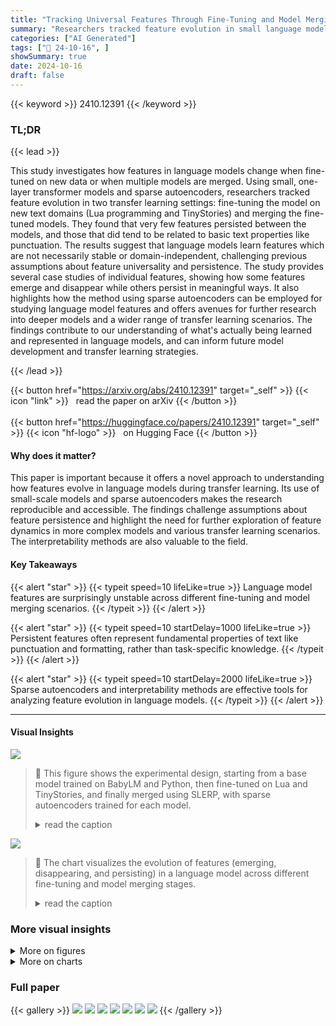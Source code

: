 ```yaml
---
title: "Tracking Universal Features Through Fine-Tuning and Model Merging"
summary: "Researchers tracked feature evolution in small language models through fine-tuning and model merging, discovering surprising feature instability and uncovering interpretable persistent features like v..."
categories: ["AI Generated"]
tags: ["🔖 24-10-16", ]
showSummary: true
date: 2024-10-16
draft: false
---
```


{{< keyword >}} 2410.12391 {{< /keyword >}}

### TL;DR


{{< lead >}}

This study investigates how features in language models change when fine-tuned on new data or when multiple models are merged. Using small, one-layer transformer models and sparse autoencoders, researchers tracked feature evolution in two transfer learning settings: fine-tuning the model on new text domains (Lua programming and TinyStories) and merging the fine-tuned models. They found that very few features persisted between the models, and those that did tend to be related to basic text properties like punctuation. The results suggest that language models learn features which are not necessarily stable or domain-independent, challenging previous assumptions about feature universality and persistence. The study provides several case studies of individual features, showing how some features emerge and disappear while others persist in meaningful ways. It also highlights how the method using sparse autoencoders can be employed for studying language model features and offers avenues for further research into deeper models and a wider range of transfer learning scenarios.  The findings contribute to our understanding of what's actually being learned and represented in language models, and can inform future model development and transfer learning strategies.

{{< /lead >}}


{{< button href="https://arxiv.org/abs/2410.12391" target="_self" >}}
{{< icon "link" >}} &nbsp; read the paper on arXiv
{{< /button >}}
<br><br>
{{< button href="https://huggingface.co/papers/2410.12391" target="_self" >}}
{{< icon "hf-logo" >}} &nbsp; on Hugging Face
{{< /button >}}

#### Why does it matter?
This paper is important because it offers a novel approach to understanding how features evolve in language models during transfer learning.  Its use of small-scale models and sparse autoencoders makes the research reproducible and accessible.  The findings challenge assumptions about feature persistence and highlight the need for further exploration of feature dynamics in more complex models and various transfer learning scenarios.  The interpretability methods are also valuable to the field.
#### Key Takeaways

{{< alert "star" >}}
{{< typeit speed=10 lifeLike=true >}} Language model features are surprisingly unstable across different fine-tuning and model merging scenarios. {{< /typeit >}}
{{< /alert >}}

{{< alert "star" >}}
{{< typeit speed=10 startDelay=1000 lifeLike=true >}} Persistent features often represent fundamental properties of text like punctuation and formatting, rather than task-specific knowledge. {{< /typeit >}}
{{< /alert >}}

{{< alert "star" >}}
{{< typeit speed=10 startDelay=2000 lifeLike=true >}} Sparse autoencoders and interpretability methods are effective tools for analyzing feature evolution in language models. {{< /typeit >}}
{{< /alert >}}

------
#### Visual Insights



![](https://ai-paper-reviewer.com/2410.12391/figures_2_0.png)

> 🔼 This figure shows the experimental design, starting from a base model trained on BabyLM and Python, then fine-tuned on Lua and TinyStories, and finally merged using SLERP, with sparse autoencoders trained for each model.
> <details>
> <summary>read the caption</summary>
> Figure 1: Overview of the experimental design. We start with a base model trained on BabyLM and Python code (1), which is fine-tuned (FT) on two new domains: the Lua programming language (2), and TinyStories (3). The fine-tuned models are merged into a single LuaStories model using spherical linear interpolation (SLERP) interpolation (4). For each of these models, we train a sparse auto-encoder on the MLP activations using the same data distribution as the original model.
> </details>





![](https://ai-paper-reviewer.com/2410.12391/charts_3_0.png)

> 🔼 The chart visualizes the evolution of features (emerging, disappearing, and persisting) in a language model across different fine-tuning and model merging stages.
> <details>
> <summary>read the caption</summary>
> Figure 2: Overview of the features persisting through fine-tuning and model merging, showing volumes and trajectories of extracted features that emerge, persist and disappear. This overview omits the features that don't persist, and so the visual flows are scaled proportional to the persisting features. We note the share of features that persist from each model.
> </details>





### More visual insights

<details>
<summary>More on figures
</summary>


![](https://ai-paper-reviewer.com/2410.12391/figures_4_0.png)

> 🔼 Figure 3 visualizes the feature activation patterns of the variable assignment feature across four language models, highlighting the correlation between the models' features.
> <details>
> <summary>read the caption</summary>
> Figure 3: Visualisation of the feature activation patterns of the universally extracted variable assignment features found in each model. Each token is highlighted according to the feature's activation level, where darker background colour denotes higher level of activation. Additionally, we note the observed activation pattern correlations between each feature.
> </details>



![](https://ai-paper-reviewer.com/2410.12391/figures_4_1.png)

> 🔼 Figure 4 shows examples of observed activation patterns of the BabyPython Python exception feature and its closest match in the Lua model, highlighting insufficient correlation between them.
> <details>
> <summary>read the caption</summary>
> Figure 4: Examples of observed activation patterns of the BabyPython Python exception feature, and the closest matching feature in the Lua model, qualitatively showing insufficient correlation between the two.
> </details>



</details>



<details>
<summary>More on charts
</summary>


![](https://ai-paper-reviewer.com/2410.12391/charts_6_0.png)

> 🔼 The chart displays the accuracy of a merged language model at various interpolation stages between two fine-tuned models (Lua and TinyStories), comparing it to the base model's accuracy.
> <details>
> <summary>read the caption</summary>
> Figure 5: Observed accuracy trends of a merged model consisting of weights spherically linear interpolated between the Lua model and the TinyStories model, as measured on the validation datasets of the Lua and TinyStories, respectively, at each interpolation step (slerp t-value). The dashed baselines show the accuracy of the shared base model underlying the Lua and TinyStories model, on the same validation datasets.
> </details>


![](https://ai-paper-reviewer.com/2410.12391/charts_7_0.png)

> 🔼 The chart displays the distribution of Pearson correlation coefficients between automatically generated explanations and true feature activation patterns for Lua features and persisting Lua features in the LuaStories model.
> <details>
> <summary>read the caption</summary>
> Figure 6: Histograms showing the distribution of observed correlations between automatically generated explanations and the true feature activation patterns of features in the Lua and LuaStories model.
> </details>


</details>



### Full paper

{{< gallery >}}
<img src="https://ai-paper-reviewer.com/2410.12391/1.png" class="grid-w50 md:grid-w33 xl:grid-w25" />
<img src="https://ai-paper-reviewer.com/2410.12391/2.png" class="grid-w50 md:grid-w33 xl:grid-w25" />
<img src="https://ai-paper-reviewer.com/2410.12391/3.png" class="grid-w50 md:grid-w33 xl:grid-w25" />
<img src="https://ai-paper-reviewer.com/2410.12391/4.png" class="grid-w50 md:grid-w33 xl:grid-w25" />
<img src="https://ai-paper-reviewer.com/2410.12391/5.png" class="grid-w50 md:grid-w33 xl:grid-w25" />
<img src="https://ai-paper-reviewer.com/2410.12391/6.png" class="grid-w50 md:grid-w33 xl:grid-w25" />
<img src="https://ai-paper-reviewer.com/2410.12391/7.png" class="grid-w50 md:grid-w33 xl:grid-w25" />
{{< /gallery >}}